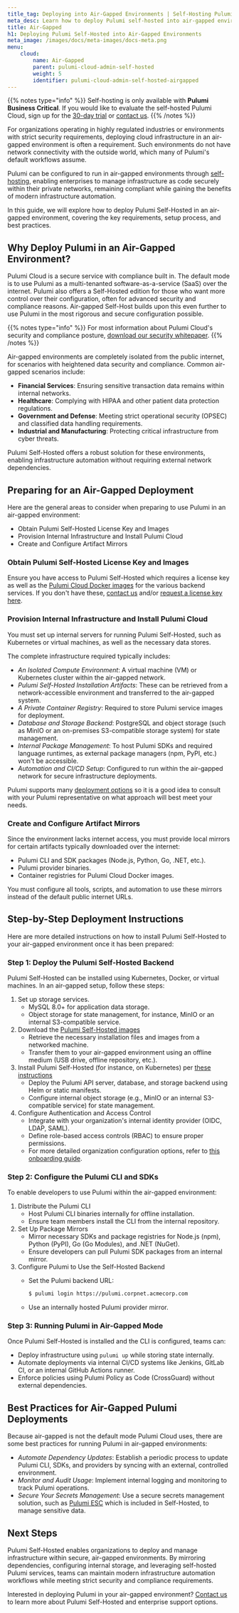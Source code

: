 ```yaml
---
title_tag: Deploying into Air-Gapped Environments | Self-Hosting Pulumi
meta_desc: Learn how to deploy Pulumi self-hosted into air-gapped environments.
title: Air-Gapped
h1: Deploying Pulumi Self-Hosted into Air-Gapped Environments
meta_image: /images/docs/meta-images/docs-meta.png
menu:
    cloud:
        name: Air-Gapped
        parent: pulumi-cloud-admin-self-hosted
        weight: 5
        identifier: pulumi-cloud-admin-self-hosted-airgapped
---
```


{{% notes type="info" %}}
Self-hosting is only available with **Pulumi Business Critical**. If you would like to evaluate the self-hosted Pulumi Cloud, sign up for the [30-day trial](/product/self-hosted#self-hosted-trial) or [contact us](/contact/).
{{% /notes %}}

For organizations operating in highly regulated industries or environments with strict security requirements, deploying cloud infrastructure in an air-gapped environment is often a requirement. Such environments do not have network connectivity with the outside world, which many of Pulumi's default workflows assume.

Pulumi can be configured to run in air-gapped environments through [self-hosting](/docs/pulumi-cloud/admin/self-hosted), enabling enterprises to manage infrastructure as code securely within their private networks, remaining compliant while gaining the benefits of modern infrastructure automation.

In this guide, we will explore how to deploy Pulumi Self-Hosted in an air-gapped environment, covering the key requirements, setup process, and best practices.

## Why Deploy Pulumi in an Air-Gapped Environment?

Pulumi Cloud is a secure service with compliance built in. The default mode is to use Pulumi as a multi-tenanted software-as-a-service (SaaS) over the internet. Pulumi also offers a Self-Hosted edition for those who want more control over their configuration, often for advanced security and compliance reasons. Air-gapped Self-Host builds upon this even further to use Pulumi in the most rigorous and secure configuration possible.

{{% notes type="info" %}}
For most information about Pulumi Cloud's security and compliance posture, [download our security whitepaper](/security/pulumi-cloud-security-whitepaper.pdf).
{{% /notes %}}

Air-gapped environments are completely isolated from the public internet, for scenarios with heightened data security and compliance. Common air-gapped scenarios include:

* **Financial Services**: Ensuring sensitive transaction data remains within internal networks.
* **Healthcare**: Complying with HIPAA and other patient data protection regulations.
* **Government and Defense**: Meeting strict operational security (OPSEC) and classified data handling requirements.
* **Industrial and Manufacturing**: Protecting critical infrastructure from cyber threats.

Pulumi Self-Hosted offers a robust solution for these environments, enabling infrastructure automation without requiring external network dependencies.

## Preparing for an Air-Gapped Deployment

Here are the general areas to consider when preparing to use Pulumi in an air-gapped environment:

* Obtain Pulumi Self-Hosted License Key and Images
* Provision Internal Infrastructure and Install Pulumi Cloud
* Create and Configure Artifact Mirrors

### Obtain Pulumi Self-Hosted License Key and Images

Ensure you have access to Pulumi Self-Hosted which requires a license key as well as the
[Pulumi Cloud Docker images](/docs/pulumi-cloud/admin/self-hosted/components/) for the various backend services. If you
don't have these, [contact us](/contact) and/or [request a license key here](/product/self-hosted/#self-hosted-trial).

### Provision Internal Infrastructure and Install Pulumi Cloud

You must set up internal servers for running Pulumi Self-Hosted, such as Kubernetes or virtual machines, as well as the necessary data stores.

The complete infrastructure required typically includes:

* *An Isolated Compute Environment*: A virtual machine (VM) or Kubernetes cluster within the air-gapped network.
* *Pulumi Self-Hosted Installation Artifacts*: These can be retrieved from a network-accessible environment and transferred to the air-gapped system.
* *A Private Container Registry*: Required to store Pulumi service images for deployment.
* *Database and Storage Backend*: PostgreSQL and object storage (such as MinIO or an on-premises S3-compatible storage system) for state management.
* *Internal Package Management*: To host Pulumi SDKs and required language runtimes, as external package managers (npm, PyPI, etc.) won't be accessible.
* *Automation and CI/CD Setup*: Configured to run within the air-gapped network for secure infrastructure deployments.

Pulumi supports many [deployment options](/docs/pulumi-cloud/admin/self-hosted/deployment-options) so it is a good idea to consult with your Pulumi representative on what approach will best meet your needs.

### Create and Configure Artifact Mirrors

Since the environment lacks internet access, you must provide local mirrors for certain artifacts typically downloaded over the internet:

* Pulumi CLI and SDK packages (Node.js, Python, Go, .NET, etc.).
* Pulumi provider binaries.
* Container registries for Pulumi Cloud Docker images.

You must configure all tools, scripts, and automation to use these mirrors instead of the default public internet URLs.

## Step-by-Step Deployment Instructions

Here are more detailed instructions on how to install Pulumi Self-Hosted to your air-gapped environment once it has been prepared:

### Step 1: Deploy the Pulumi Self-Hosted Backend

Pulumi Self-Hosted can be installed using Kubernetes, Docker, or virtual machines. In an air-gapped setup, follow these steps:

1. Set up storage services.
    * MySQL 8.0+ for application data storage.
    * Object storage for state management, for instance, MinIO or an internal S3-compatible service.
2. Download the [Pulumi Self-Hosted images](/docs/pulumi-cloud/admin/self-hosted/components)
    * Retrieve the necessary installation files and images from a networked machine.
    * Transfer them to your air-gapped environment using an offline medium (USB drive, offline repository, etc.).
3. Install Pulumi Self-Hosted (for instance, on Kubernetes) per [these instructions](/docs/pulumi-cloud/admin/self-hosted/deployment-options)
    * Deploy the Pulumi API server, database, and storage backend using Helm or static manifests.
    * Configure internal object storage (e.g., MinIO or an internal S3-compatible service) for state management.
4. Configure Authentication and Access Control
    * Integrate with your organization's internal identity provider (OIDC, LDAP, SAML).
    * Define role-based access controls (RBAC) to ensure proper permissions.
    * For more detailed organization configuration options, refer to [this onboarding guide](/docs/pulumi-cloud/get-started/onboarding-guide/).

### Step 2: Configure the Pulumi CLI and SDKs

To enable developers to use Pulumi within the air-gapped environment:

1. Distribute the Pulumi CLI
    * Host Pulumi CLI binaries internally for offline installation.
    * Ensure team members install the CLI from the internal repository.
2. Set Up Package Mirrors
    * Mirror necessary SDKs and package registries for Node.js (npm), Python (PyPI), Go (Go Modules), and .NET (NuGet).
    * Ensure developers can pull Pulumi SDK packages from an internal mirror.
3. Configure Pulumi to Use the Self-Hosted Backend
    * Set the Pulumi backend URL:

        ```bash
        $ pulumi login https://pulumi.corpnet.acmecorp.com
        ```

    * Use an internally hosted Pulumi provider mirror.

### Step 3: Running Pulumi in Air-Gapped Mode

Once Pulumi Self-Hosted is installed and the CLI is configured, teams can:

* Deploy infrastructure using `pulumi up` while storing state internally.
* Automate deployments via internal CI/CD systems like Jenkins, GitLab CI, or an internal GitHub Actions runner.
* Enforce policies using Pulumi Policy as Code (CrossGuard) without external dependencies.

## Best Practices for Air-Gapped Pulumi Deployments

Because air-gapped is not the default mode Pulumi Cloud uses, there are some best practices for running Pulumi in air-gapped environments:

* *Automate Dependency Updates*: Establish a periodic process to update Pulumi CLI, SDKs, and providers by syncing with an external, controlled environment.
* *Monitor and Audit Usage*: Implement internal logging and monitoring to track Pulumi operations.
* *Secure Your Secrets Management*: Use a secure secrets management solution, such as [Pulumi ESC](/docs/esc) which is included in Self-Hosted, to manage sensitive data.

## Next Steps

Pulumi Self-Hosted enables organizations to deploy and manage infrastructure within secure, air-gapped environments. By mirroring dependencies, configuring internal storage, and leveraging self-hosted Pulumi services, teams can maintain modern infrastructure automation workflows while meeting strict security and compliance requirements.

Interested in deploying Pulumi in your air-gapped environment? [Contact us](/contact) to learn more about Pulumi Self-Hosted and enterprise support options.
